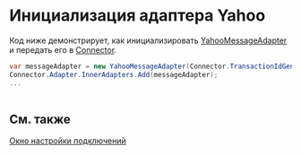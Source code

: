 # Инициализация адаптера Yahoo

Код ниже демонстрирует, как инициализировать [YahooMessageAdapter](xref:StockSharp.Yahoo.YahooMessageAdapter) и передать его в [Connector](xref:StockSharp.Algo.Connector).

```cs
var messageAdapter = new YahooMessageAdapter(Connector.TransactionIdGenerator);
Connector.Adapter.InnerAdapters.Add(messageAdapter);
...	
							
```

## См. также

[Окно настройки подключений](../../../graphical_user_interface/connection_settings_window.md)
